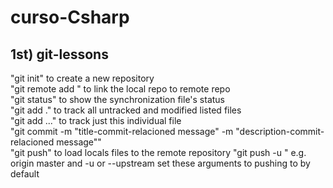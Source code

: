 # curso-Csharp

## 1st) git-lessons
"git init" to create a new repository\
"git remote add <location-of-git-repo> <url>" to link the local repo to remote repo\
"git status" to show the synchronization file's status \
"git add ." to track all untracked and modified listed files \
"git add <file-name>..." to track just this individual file \
"git commit -m "title-commit-relacioned message" -m "description-commit-relacioned message""\
"git push" to load locals files to the remote repository
"git push -u <location-of-git-repo> <branch-to-push-to>"  e.g. origin master and -u or --upstream set these arguments to pushing to by default